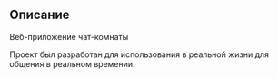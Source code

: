 ## Описание

Веб-приложение чат-комнаты

Проект был разработан для использования в реальной жизни для общения в реальном времении.
